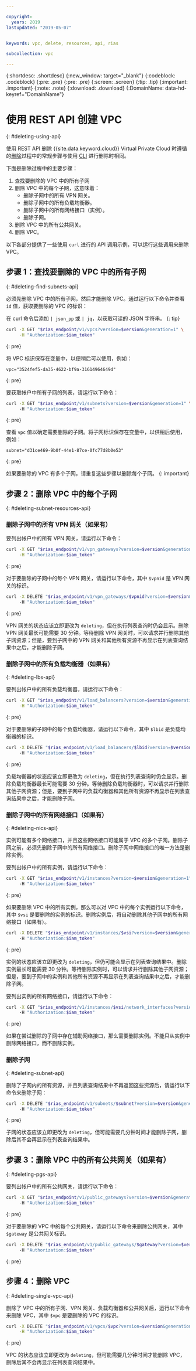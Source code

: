 ```yaml
---

copyright:
  years: 2019
lastupdated: "2019-05-07"


keywords: vpc, delete, resources, api, rias

subcollection: vpc

---
```


{:shortdesc: .shortdesc}
{:new_window: target="_blank"}
{:codeblock: .codeblock}
{:pre: .pre}
{:pre: .pre}
{:screen: .screen}
{:tip: .tip}
{:important: .important}
{:note: .note}
{:download: .download}
{:DomainName: data-hd-keyref="DomainName"}

# 使用 REST API 创建 VPC
{: #deleting-using-api}

使用 REST API 删除 {{site.data.keyword.cloud}} Virtual Private Cloud 时遵循的[删除](/docs/vpc-on-classic?topic=vpc-on-classic-deleting)过程中的常规步骤与使用 [CLI](/docs/vpc-on-classic?topic=vpc-on-classic-deleting-using-cli) 进行删除时相同。

下面是删除过程中的主要步骤：

1. 查找要删除的 VPC 中的所有子网
2. 删除 VPC 中的每个子网，这意味着：
    - 删除子网中的所有 VPN 网关。
    - 删除子网中的所有负载均衡器。
    - 删除子网中的所有网络接口（实例）。
    - 删除子网。
3. 删除 VPC 中的所有公共网关。
4. 删除 VPC。

以下各部分提供了一些使用 `curl` 进行的 API 调用示例，可以运行这些调用来删除 VPC。

## 步骤 1：查找要删除的 VPC 中的所有子网
{: #deleting-find-subnets-api}

必须先删除 VPC 中的所有子网，然后才能删除 VPC。通过运行以下命令并查看 `id` 值，获取要删除的 VPC 的标识：

在 curl 命令后添加 ` | json_pp ` 或 ` | jq `，以获取可读的 JSON 字符串。
{: tip}

```bash
curl -X GET "$rias_endpoint/v1/vpcs?version=$version&generation=1" \
     -H "Authorization:$iam_token"
```
{: pre}

将 VPC 标识保存在变量中，以便稍后可以使用，例如：

```
vpc="3524fef5-da35-4622-bf9a-31614964649d"
```
{: pre}

要获取帐户中所有子网的列表，请运行以下命令：

```bash
curl -X GET "$rias_endpoint/v1/subnets?version=$version&generation=1" \     
     -H "Authorization:$iam_token"
```
{: pre}

查看 `vpc` 值以确定需要删除的子网。将子网标识保存在变量中，以供稍后使用，例如：

```
subnet="d31ce469-9b0f-44e1-87ce-0fc77d8b0e53"
```
{: pre}

如果要删除的 VPC 有多个子网，请重复这些步骤以删除每个子网。
{: important}

## 步骤 2：删除 VPC 中的每个子网
{: #deleting-subnet-resources-api}

### 删除子网中的所有 VPN 网关（如果有）

要列出帐户中的所有 VPN 网关，请运行以下命令：

```bash
curl -X GET "$rias_endpoint/v1/vpn_gateways?version=$version&generation=1" \
     -H "Authorization:$iam_token"
```
{: pre}

对于要删除的子网中的每个 VPN 网关，请运行以下命令，其中 `$vpnid` 是 VPN 网关的标识。

```bash
curl -X DELETE "$rias_endpoint/v1/vpn_gateways/$vpnid?version=$version&generation=1" \     
     -H "Authorization:$iam_token"
```
{: pre}

VPN 网关的状态应该立即更改为 `deleting`，但在执行列表查询时仍会显示。删除 VPN 网关最长可能需要 30 分钟。等待删除 VPN 网关时，可以请求并行删除其他子网资源；但是，要到子网中的 VPN 网关和其他所有资源不再显示在列表查询结果中之后，才能删除子网。

### 删除子网中的所有负载均衡器（如果有）
{: #deleting-lbs-api}

要列出帐户中的所有负载均衡器，请运行以下命令：

```bash
curl -X GET "$rias_endpoint/v1/load_balancers?version=$version&generation=1" \
     -H "Authorization:$iam_token"
```
{: pre}

对于要删除的子网中的每个负载均衡器，请运行以下命令，其中 `$lbid` 是负载均衡器的标识。

```bash
curl -X DELETE "$rias_endpoint/v1/load_balancers/$lbid?version=$version&generation=1" \     
     -H "Authorization:$iam_token"
```
{: pre}

负载均衡器的状态应该立即更改为 `deleting`，但在执行列表查询时仍会显示。删除负载均衡器最长可能需要 30 分钟。等待删除负载均衡器时，可以请求并行删除其他子网资源；但是，要到子网中的负载均衡器和其他所有资源不再显示在列表查询结果中之后，才能删除子网。

### 删除子网中的所有网络接口（如果有）
{: #deleting-nics-api}

实例可能有多个网络接口，并且这些网络接口可能属于 VPC 的多个子网。删除子网之前，必须先删除子网中的所有网络接口。删除子网中网络接口的唯一方法是删除实例。

要列出帐户中的所有实例，请运行以下命令：

```bash
curl -X GET "$rias_endpoint/v1/instances?version=$version&generation=1" \     
     -H "Authorization:$iam_token"
```
{: pre}

如果要删除 VPC 中的所有实例，那么可以对 VPC 中的每个实例运行以下命令，其中 `$vsi` 是要删除的实例的标识。删除实例后，将自动删除其他子网中的所有网络接口（如果有）。

```bash
curl -X DELETE "$rias_endpoint/v1/instances/$vsi?version=$version&generation=1" \     
     -H "Authorization:$iam_token"
```
{: pre}

实例的状态应该立即更改为 `deleting`，但仍可能会显示在列表查询结果中。删除实例最长可能需要 30 分钟。等待删除实例时，可以请求并行删除其他子网资源；但是，要到子网中的实例和其他所有资源不再显示在列表查询结果中之后，才能删除子网。

要列出实例的所有网络接口，请运行以下命令：

```bash
curl -X GET "$rias_endpoint/v1/instances/$vsi/network_interfaces?version=$version&generation=1" \     
     -H "Authorization:$iam_token"
```
{: pre}

如果在尝试删除的子网中存在辅助网络接口，那么需要删除实例。不能只从实例中删除网络接口，而不删除实例。

### 删除子网
{: #deleting-subnet-api}

删除了子网内的所有资源，并且列表查询结果中不再返回这些资源后，请运行以下命令来删除子网：

```bash
curl -X DELETE "$rias_endpoint/v1/subnets/$subnet?version=$version&generation=1" \     
     -H "Authorization:$iam_token"
```
{: pre}

子网的状态应该立即更改为 `deleting`，但可能需要几分钟时间才能删除子网，删除后其不会再显示在列表查询结果中。

## 步骤 3：删除 VPC 中的所有公共网关（如果有）
{: #deleting-pgs-api}

要列出帐户中的所有公共网关，请运行以下命令：

```bash
curl -X GET "$rias_endpoint/v1/public_gateways?version=$version&generation=1" \     
     -H "Authorization:$iam_token"
```
{: pre}

对于要删除的 VPC 中的每个公共网关，请运行以下命令来删除公共网关，其中 `$gateway` 是公共网关标识。

```bash
curl -X DELETE "$rias_endpoint/v1/public_gateways/$gateway?version=$version&generation=1" \     
     -H "Authorization:$iam_token"
```
{: pre}


## 步骤 4：删除 VPC
{: #deleting-single-vpc-api}

删除了 VPC 中的所有子网、VPN 网关、负载均衡器和公共网关后，运行以下命令来删除 VPC，其中 `$vpc` 是要删除的 VPC 的标识。

```bash
curl -X DELETE "$rias_endpoint/v1/vpcs/$vpc?version=$version&generation=1" \
     -H "Authorization:$iam_token"
```
{: pre}

VPC 的状态应该立即更改为 `deleting`，但可能需要几分钟时间才能删除 VPC，删除后其不会再显示在列表查询结果中。
